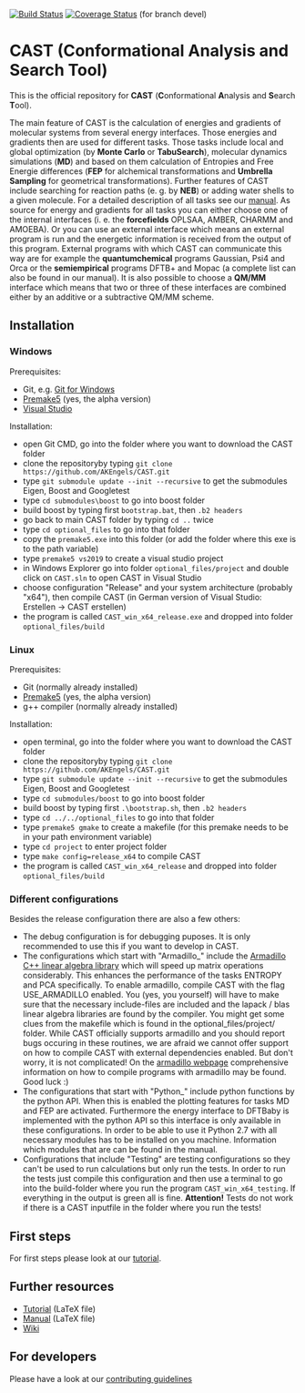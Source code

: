 [![Build Status](https://travis-ci.com/AKEngels/CAST.svg?branch=devel)](https://travis-ci.com/AKEngels/CAST) 
[![Coverage Status](https://coveralls.io/repos/github/AKEngels/CAST/badge.svg?branch=devel&service=github)](https://coveralls.io/github/AKEngels/CAST?branch=devel&service=github) (for branch devel)


# CAST (Conformational Analysis and Search Tool)
This is the official repository for **CAST** (**C**onformational **A**nalysis and **S**earch **T**ool).

The main feature of CAST is the calculation of energies and gradients of molecular systems from several energy interfaces. Those energies and gradients then are used for different tasks. Those tasks include local and global optimization (by **Monte Carlo** or **TabuSearch**), molecular dynamics simulations (**MD**) and based on them calculation of Entropies and Free Energie differences (**FEP** for alchemical transformations and **Umbrella Sampling** for geometrical transformations). Further features of CAST include searching for reaction paths (e. g. by **NEB**) or adding water shells to a given molecule. For a detailed description of all tasks see our [manual](https://github.com/AKEngels/CAST/blob/devel/manual/castmanual.tex). As source for energy and gradients for all tasks you can either choose one of the internal interfaces (i. e. the **forcefields** OPLSAA, AMBER, CHARMM and AMOEBA). Or you can use an external interface which means an external program is run and the energetic information is received from the output of this program. External programs with which CAST can communicate this way are for example the **quantumchemical** programs Gaussian, Psi4 and Orca or the **semiempirical** programs DFTB+ and Mopac (a complete list can also be found in our manual). It is also possible to choose a **QM/MM** interface which means that two or three of these interfaces are combined either by an additive or a subtractive QM/MM scheme.

## Installation

### Windows

Prerequisites:
* Git, e.g. [Git for Windows](https://gitforwindows.org/)
* [Premake5](https://premake.github.io/) (yes, the alpha version)
* [Visual Studio](https://visualstudio.microsoft.com/de/downloads/)

Installation:
* open Git CMD, go into the folder where you want to download the CAST folder
* clone the repositoryby typing ``git clone https://github.com/AKEngels/CAST.git``
* type ``git submodule update --init --recursive`` to get the submodules Eigen, Boost and Googletest
* type ``cd submodules\boost`` to go into boost folder
* build boost by typing first ``bootstrap.bat``, then ``.b2 headers``
* go back to main CAST folder by typing ``cd ..`` twice
* type ``cd optional_files`` to go into that folder
* copy the ``premake5.exe`` into this folder (or add the folder where this exe is to the path variable)
* type ``premake5 vs2019`` to create a visual studio project
* in Windows Explorer go into folder ``optional_files/project`` and double click on ``CAST.sln`` to open CAST in Visual Studio
* choose configuration "Release" and your system architecture (probably "x64"), then compile CAST (in German version of Visual Studio: Erstellen -> CAST erstellen)
* the program is called ``CAST_win_x64_release.exe`` and dropped into folder ``optional_files/build``

### Linux


Prerequisites:
* Git (normally already installed)
* [Premake5](https://premake.github.io/) (yes, the alpha version)
* g++ compiler (normally already installed)

Installation:
* open terminal, go into the folder where you want to download the CAST folder
* clone the repositoryby typing ``git clone https://github.com/AKEngels/CAST.git``
* type ``git submodule update --init --recursive`` to get the submodules Eigen, Boost and Googletest
* type ``cd submodules/boost`` to go into boost folder
* build boost by typing first ``.\bootstrap.sh``, then ``.b2 headers``
* type ``cd ../../optional_files`` to go into that folder
* type ``premake5 gmake`` to create a makefile (for this premake needs to be in your path environment variable)
* type ``cd project`` to enter project folder
* type ``make config=release_x64`` to compile CAST
* the program is called ``CAST_win_x64_release`` and dropped into folder ``optional_files/build``

### Different configurations

Besides the release configuration there are also a few others:

* The debug configuration is for debugging puposes. It is only recommended to use this if you want to develop in CAST.
* The configurations which start with "Armadillo_" include the [Armadillo C++ linear algebra library]( http://arma.sourceforge.net/ ) which will speed up matrix operations considerably. This enhances the performance of the tasks ENTROPY and PCA specifically. To enable armadillo, compile CAST with the flag USE_ARMADILLO enabled. You (yes, you yourself) will have to make sure that the necessary include-files are included and the lapack / blas linear algebra libraries are found by the compiler. You might get some clues from the makefile which is found in the optional_files/project/ folder. While CAST officially supports armadillo and you should report bugs occuring in these routines, we are afraid we cannot offer support on how to compile CAST with external dependencies enabled. But don't worry, it is not complicated! On the [armadillo webpage](http://arma.sourceforge.net/ ) comprehensive information on how to compile programs with armadillo may be found.  Good luck :)
* The configurations that start with "Python_" include python functions by the python API. When this is enabled the plotting features for tasks MD and FEP are activated. Furthermore the energy interface to DFTBaby is implemented with the python API so this interface is only available in these configurations. In order to be able to use it Python 2.7 with all necessary modules has to be installed on you machine. Information which modules that are can be found in the manual.
* Configurations that include "Testing" are testing configurations so they can't be used to run calculations but only run the tests. In order to run the tests just compile this configuration and then use a terminal to go into the build-folder where you run the program ``CAST_win_x64_testing``. If everything in the output is green all is fine. **Attention!** Tests do not work if there is a CAST inputfile in the folder where you run the tests!

## First steps

For first steps please look at our [tutorial](https://github.com/AKEngels/CAST/blob/devel/manual/Tutorial/LaTeX/Tutorial.tex).

## Further resources

* [Tutorial](https://github.com/AKEngels/CAST/blob/devel/manual/Tutorial/LaTeX/Tutorial.tex) (LaTeX file)
* [Manual](https://github.com/AKEngels/CAST/blob/devel/manual/castmanual.tex) (LaTeX file)
* [Wiki](https://github.com/AKEngels/CAST/wiki)

## For developers

Please have a look at our [contributing guidelines](https://github.com/AKEngels/CAST/blob/devel/CONTRIBUTING.md)


